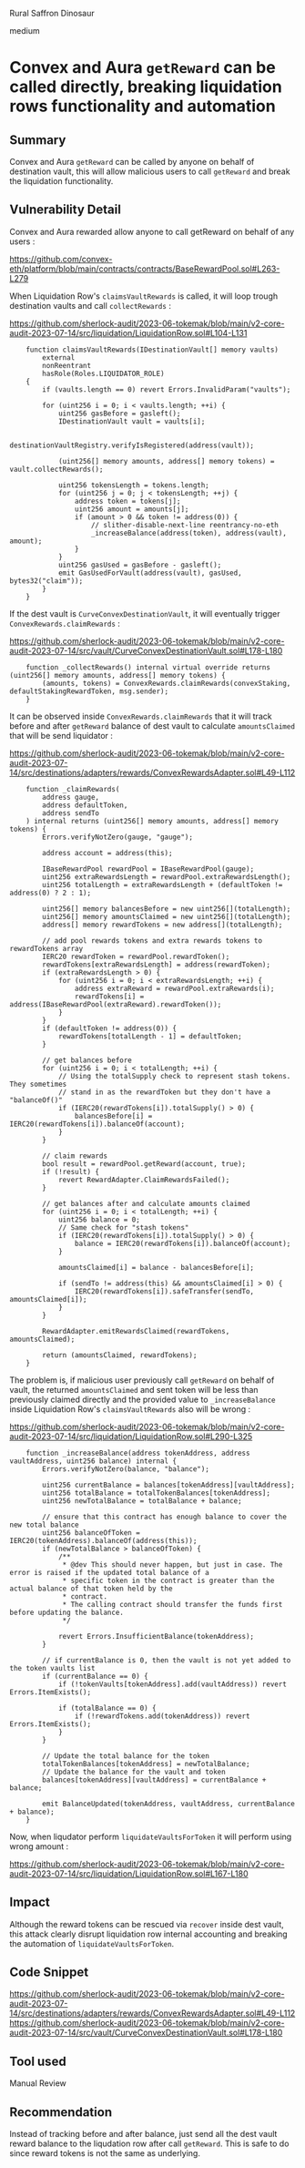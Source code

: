 Rural Saffron Dinosaur

medium

# Convex and Aura `getReward` can be called directly, breaking liquidation rows functionality and automation
## Summary

Convex and Aura `getReward` can be called by anyone on behalf of destination vault, this will allow malicious users to call `getReward` and break the liquidation functionality.

## Vulnerability Detail

Convex and Aura rewarded allow anyone to call getReward on behalf of any users :

https://github.com/convex-eth/platform/blob/main/contracts/contracts/BaseRewardPool.sol#L263-L279

When Liquidation Row's `claimsVaultRewards` is called, it will loop trough destination vaults and call `collectRewards` : 

https://github.com/sherlock-audit/2023-06-tokemak/blob/main/v2-core-audit-2023-07-14/src/liquidation/LiquidationRow.sol#L104-L131

```solidity
    function claimsVaultRewards(IDestinationVault[] memory vaults)
        external
        nonReentrant
        hasRole(Roles.LIQUIDATOR_ROLE)
    {
        if (vaults.length == 0) revert Errors.InvalidParam("vaults");

        for (uint256 i = 0; i < vaults.length; ++i) {
            uint256 gasBefore = gasleft();
            IDestinationVault vault = vaults[i];

            destinationVaultRegistry.verifyIsRegistered(address(vault));

            (uint256[] memory amounts, address[] memory tokens) = vault.collectRewards();

            uint256 tokensLength = tokens.length;
            for (uint256 j = 0; j < tokensLength; ++j) {
                address token = tokens[j];
                uint256 amount = amounts[j];
                if (amount > 0 && token != address(0)) {
                    // slither-disable-next-line reentrancy-no-eth
                    _increaseBalance(address(token), address(vault), amount);
                }
            }
            uint256 gasUsed = gasBefore - gasleft();
            emit GasUsedForVault(address(vault), gasUsed, bytes32("claim"));
        }
    }
```

If the dest vault is `CurveConvexDestinationVault`, it will eventually trigger `ConvexRewards.claimRewards` : 

https://github.com/sherlock-audit/2023-06-tokemak/blob/main/v2-core-audit-2023-07-14/src/vault/CurveConvexDestinationVault.sol#L178-L180

```solidity
    function _collectRewards() internal virtual override returns (uint256[] memory amounts, address[] memory tokens) {
        (amounts, tokens) = ConvexRewards.claimRewards(convexStaking, defaultStakingRewardToken, msg.sender);
    }
```

It can be observed inside `ConvexRewards.claimRewards` that it will track before and after `getReward` balance of dest vault to calculate `amountsClaimed` that will be send liquidator : 

https://github.com/sherlock-audit/2023-06-tokemak/blob/main/v2-core-audit-2023-07-14/src/destinations/adapters/rewards/ConvexRewardsAdapter.sol#L49-L112

```solidity
    function _claimRewards(
        address gauge,
        address defaultToken,
        address sendTo
    ) internal returns (uint256[] memory amounts, address[] memory tokens) {
        Errors.verifyNotZero(gauge, "gauge");

        address account = address(this);

        IBaseRewardPool rewardPool = IBaseRewardPool(gauge);
        uint256 extraRewardsLength = rewardPool.extraRewardsLength();
        uint256 totalLength = extraRewardsLength + (defaultToken != address(0) ? 2 : 1);

        uint256[] memory balancesBefore = new uint256[](totalLength);
        uint256[] memory amountsClaimed = new uint256[](totalLength);
        address[] memory rewardTokens = new address[](totalLength);

        // add pool rewards tokens and extra rewards tokens to rewardTokens array
        IERC20 rewardToken = rewardPool.rewardToken();
        rewardTokens[extraRewardsLength] = address(rewardToken);
        if (extraRewardsLength > 0) {
            for (uint256 i = 0; i < extraRewardsLength; ++i) {
                address extraReward = rewardPool.extraRewards(i);
                rewardTokens[i] = address(IBaseRewardPool(extraReward).rewardToken());
            }
        }
        if (defaultToken != address(0)) {
            rewardTokens[totalLength - 1] = defaultToken;
        }

        // get balances before
        for (uint256 i = 0; i < totalLength; ++i) {
            // Using the totalSupply check to represent stash tokens. They sometimes
            // stand in as the rewardToken but they don't have a "balanceOf()"
            if (IERC20(rewardTokens[i]).totalSupply() > 0) {
                balancesBefore[i] = IERC20(rewardTokens[i]).balanceOf(account);
            }
        }

        // claim rewards
        bool result = rewardPool.getReward(account, true);
        if (!result) {
            revert RewardAdapter.ClaimRewardsFailed();
        }

        // get balances after and calculate amounts claimed
        for (uint256 i = 0; i < totalLength; ++i) {
            uint256 balance = 0;
            // Same check for "stash tokens"
            if (IERC20(rewardTokens[i]).totalSupply() > 0) {
                balance = IERC20(rewardTokens[i]).balanceOf(account);
            }

            amountsClaimed[i] = balance - balancesBefore[i];

            if (sendTo != address(this) && amountsClaimed[i] > 0) {
                IERC20(rewardTokens[i]).safeTransfer(sendTo, amountsClaimed[i]);
            }
        }

        RewardAdapter.emitRewardsClaimed(rewardTokens, amountsClaimed);

        return (amountsClaimed, rewardTokens);
    }
```

The problem is, if malicious user previously call `getReward` on behalf of vault, the returned `amountsClaimed` and sent token will be less than previously claimed directly and the provided value to `_increaseBalance` inside Liquidation Row's `claimsVaultRewards` also will be wrong  : 

https://github.com/sherlock-audit/2023-06-tokemak/blob/main/v2-core-audit-2023-07-14/src/liquidation/LiquidationRow.sol#L290-L325

```solidity
    function _increaseBalance(address tokenAddress, address vaultAddress, uint256 balance) internal {
        Errors.verifyNotZero(balance, "balance");

        uint256 currentBalance = balances[tokenAddress][vaultAddress];
        uint256 totalBalance = totalTokenBalances[tokenAddress];
        uint256 newTotalBalance = totalBalance + balance;

        // ensure that this contract has enough balance to cover the new total balance
        uint256 balanceOfToken = IERC20(tokenAddress).balanceOf(address(this));
        if (newTotalBalance > balanceOfToken) {
            /**
             * @dev This should never happen, but just in case. The error is raised if the updated total balance of a
             * specific token in the contract is greater than the actual balance of that token held by the
             * contract.
             * The calling contract should transfer the funds first before updating the balance.
             */

            revert Errors.InsufficientBalance(tokenAddress);
        }

        // if currentBalance is 0, then the vault is not yet added to the token vaults list
        if (currentBalance == 0) {
            if (!tokenVaults[tokenAddress].add(vaultAddress)) revert Errors.ItemExists();

            if (totalBalance == 0) {
                if (!rewardTokens.add(tokenAddress)) revert Errors.ItemExists();
            }
        }

        // Update the total balance for the token
        totalTokenBalances[tokenAddress] = newTotalBalance;
        // Update the balance for the vault and token
        balances[tokenAddress][vaultAddress] = currentBalance + balance;

        emit BalanceUpdated(tokenAddress, vaultAddress, currentBalance + balance);
    }
```

Now, when liqudator perform `liquidateVaultsForToken` it will perform using wrong amount : 

https://github.com/sherlock-audit/2023-06-tokemak/blob/main/v2-core-audit-2023-07-14/src/liquidation/LiquidationRow.sol#L167-L180

## Impact

Although the reward tokens can be rescued via `recover` inside dest vault, this attack clearly disrupt liquidation row internal accounting and breaking the automation of `liquidateVaultsForToken`.

## Code Snippet

https://github.com/sherlock-audit/2023-06-tokemak/blob/main/v2-core-audit-2023-07-14/src/destinations/adapters/rewards/ConvexRewardsAdapter.sol#L49-L112
https://github.com/sherlock-audit/2023-06-tokemak/blob/main/v2-core-audit-2023-07-14/src/vault/CurveConvexDestinationVault.sol#L178-L180


## Tool used

Manual Review

## Recommendation

Instead of tracking before and after balance, just send all the dest vault reward balance to the liqudation row after call `getReward`. This is safe to do since reward tokens is not the same as underlying.

